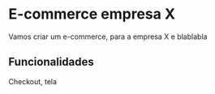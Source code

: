 # E-commerce empresa X

Vamos criar um e-commerce, para a empresa X e blablabla

## Funcionalidades

Checkout, tela